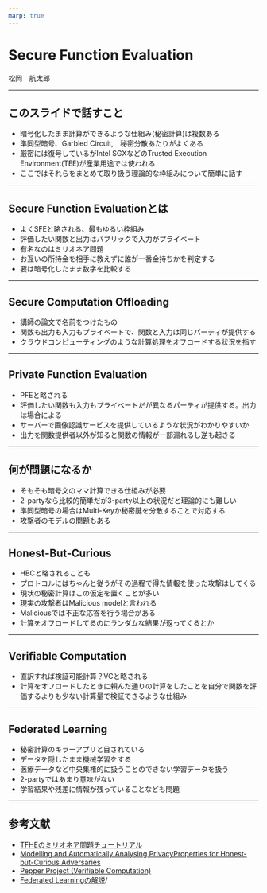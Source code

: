 ```yaml
---
marp: true
---
```

<!-- 
theme: default
size: 16:9
paginate: true
footer : ![](../image/ccbysa.png) [licence](https://creativecommons.org/licenses/by-sa/4.0/)
style: |
  h1, h2, h3, h4, h5, header, footer {
        color: white;
    }
  section {
    background-color: #505050;
    color:white
  }
  table{
      color:black
  }
  code{
    color:black
  }
  a {
    font-weight:bold;
    color:#F00;
  } 
-->

<!-- page_number: true -->

# Secure Function Evaluation

松岡　航太郎

---

## このスライドで話すこと

- 暗号化したまま計算ができるような仕組み(秘密計算)は複数ある
- 準同型暗号、Garbled Circuit,　秘密分散あたりがよくある
- 厳密には復号しているがIntel SGXなどのTrusted Execution Environment(TEE)が産業用途では使われる
- ここではそれらをまとめて取り扱う理論的な枠組みについて簡単に話す

---

## Secure Function Evaluationとは

- よくSFEと略される、最もゆるい枠組み
- 評価したい関数と出力はパブリックで入力がプライベート
- 有名なのはミリオネア問題
- お互いの所持金を相手に教えずに誰が一番金持ちかを判定する
- 要は暗号化したまま数字を比較する

---

## Secure Computation Offloading

- 講師の論文で名前をつけたもの
- 関数も出力も入力もプライベートで、関数と入力は同じパーティが提供する
- クラウドコンピューティングのような計算処理をオフロードする状況を指す

---

## Private Function Evaluation

- PFEと略される
- 評価したい関数も入力もプライベートだが異なるパーティが提供する。出力は場合による
- サーバーで画像認識サービスを提供しているような状況がわかりやすいか
- 出力を関数提供者以外が知ると関数の情報が一部漏れるし逆も起きる

---

## 何が問題になるか

- そもそも暗号文のママ計算できる仕組みが必要
- 2-partyなら比較的簡単だが3-party以上の状況だと理論的にも難しい
- 準同型暗号の場合はMulti-Keyか秘密鍵を分散することで対応する
- 攻撃者のモデルの問題もある

---

## Honest-But-Curious

- HBCと略されることも
- プロトコルにはちゃんと従うがその過程で得た情報を使った攻撃はしてくる
- 現状の秘密計算はこの仮定を置くことが多い
- 現実の攻撃者はMalicious modelと言われる
- Maliciousでは不正な応答を行う場合がある
- 計算をオフロードしてるのにランダムな結果が返ってくるとか

---

## Verifiable Computation

- 直訳すれば検証可能計算？VCと略される
- 計算をオフロードしたときに頼んだ通りの計算をしたことを自分で関数を評価するよりも少ない計算量で検証できるような仕組み

---

## Federated Learning

- 秘密計算のキラーアプリと目されている
- データを隠したまま機械学習をする
- 医療データなど中央集権的に扱うことのできない学習データを扱う
- 2-partyではあまり意味がない
- 学習結果や残差に情報が残っていることなども問題

---

## 参考文献

- [TFHEのミリオネア問題チュートリアル](https://tfhe.github.io/tfhe/coding.html)
- [Modelling and Automatically Analysing PrivacyProperties for Honest-but-Curious Adversaries](https://www.cs.ox.ac.uk/people/andrew.paverd/casper/casper-privacy-report.pdf)
- [Pepper Project (Verifiable Computation)](https://www.pepper-project.org/)
- [Federated Learningの解説](https://blog.openmined.org/what-is-federated-learning/)/
